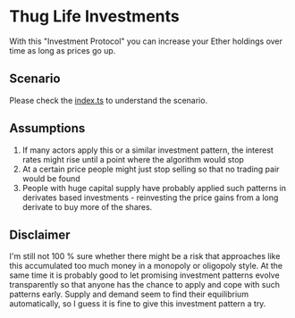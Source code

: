# Thug Life Investments
With this "Investment Protocol" you can increase your Ether holdings over time as long as prices go up.

## Scenario
Please check the [index.ts](https://github.com/michael-spengler/thug-life-investments/blob/main/src/index.ts) to understand the scenario.


## Assumptions

1. If many actors apply this or a similar investment pattern, the interest rates might rise until a point where the algorithm would stop
2. At a certain price people might just stop selling so that no trading pair would be found
3. People with huge capital supply have probably applied such patterns in derivates based investments - reinvesting the price gains from a long derivate to buy more of the shares.

## Disclaimer
I'm still not 100 % sure whether there might be a risk that approaches like this accumulated too much money in a monopoly or oligopoly style. At the same time it is probably good to let promising investment patterns evolve transparently so that anyone has the chance to apply and cope with such patterns early. 
Supply and demand seem to find their equilibrium automatically, so I guess it is fine to give this investment pattern a try.
